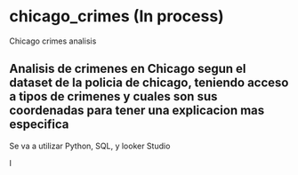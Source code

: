 # chicago_crimes (In process)
Chicago crimes analisis 


## Analisis de crimenes en Chicago segun el dataset de la policia de chicago, teniendo acceso a tipos de crimenes y cuales son sus coordenadas para tener una explicacion mas especifica


Se va a utilizar Python, SQL, y looker Studio


I
